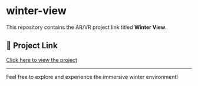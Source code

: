 # winter-view

This repository contains the AR/VR project link titled **Winter View**.

## 🔗 Project Link

[Click here to view the project](https://edu.delightex.com/GPG-PJE)

---

Feel free to explore and experience the immersive winter environment!
